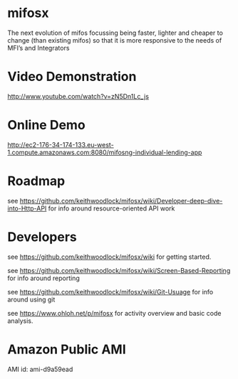 mifosx
======

The next evolution of mifos focussing being faster, lighter and cheaper to change (than existing mifos) so that it is more responsive to the needs of MFI’s and Integrators

Video Demonstration
===============

http://www.youtube.com/watch?v=zN5Dn1Lc_js

Online Demo
=============

http://ec2-176-34-174-133.eu-west-1.compute.amazonaws.com:8080/mifosng-individual-lending-app

Roadmap
==============

see https://github.com/keithwoodlock/mifosx/wiki/Developer-deep-dive-into-Http-API for info around resource-oriented API work

Developers
==========

see https://github.com/keithwoodlock/mifosx/wiki for getting started.

see https://github.com/keithwoodlock/mifosx/wiki/Screen-Based-Reporting for info around reporting

see https://github.com/keithwoodlock/mifosx/wiki/Git-Usuage for info around using git

see https://www.ohloh.net/p/mifosx for activity overview and basic code analysis.

Amazon Public AMI
=================

AMI id: ami-d9a59ead



